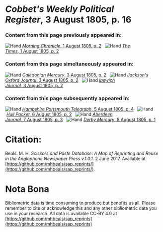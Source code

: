 # *Cobbet's Weekly Political Register*, 3 August 1805, p. 16  
  
### Content from this page previously appeared in:  
![Hand](http://scissorsandpaste.net/wp-content/uploads/2017/06/smallhandpointer.png) [*Morning Chronicle*, 1 August 1805, p. 2](https://mhbeals.github.io/sap_html/Morning-Chronicle/Morning-Chronicle-1-August-1805-p-2)  
![Hand](http://scissorsandpaste.net/wp-content/uploads/2017/06/smallhandpointer.png) [*The Times*, 1 August 1805, p. 2](https://mhbeals.github.io/sap_html/The-Times/The-Times-1-August-1805-p-2)  
  
### Content from this page simeltaneously appeared in:  
![Hand](http://scissorsandpaste.net/wp-content/uploads/2017/06/smallhandpointer.png) [*Caledonian Mercury*, 3 August 1805, p. 2](https://mhbeals.github.io/sap_html/Caledonian-Mercury/Caledonian-Mercury-3-August-1805-p-2)  
![Hand](http://scissorsandpaste.net/wp-content/uploads/2017/06/smallhandpointer.png) [*Jackson's Oxford Journal*, 3 August 1805, p. 2](https://mhbeals.github.io/sap_html/Jackson's-Oxford-Journal/Jackson's-Oxford-Journal-3-August-1805-p-2)  
![Hand](http://scissorsandpaste.net/wp-content/uploads/2017/06/smallhandpointer.png) [*Ipswich Journal*, 3 August 1805, p. 2](https://mhbeals.github.io/sap_html/Ipswich-Journal/Ipswich-Journal-3-August-1805-p-2)  
  
### Content from this page subsequently appeared in:  
![Hand](http://scissorsandpaste.net/wp-content/uploads/2017/06/smallhandpointer.png) [*Hampshire Portsmouth Telegraph*, 5 August 1805, p. 4](https://mhbeals.github.io/sap_html/Hampshire-Portsmouth-Telegraph/Hampshire-Portsmouth-Telegraph-5-August-1805-p-4)  
![Hand](http://scissorsandpaste.net/wp-content/uploads/2017/06/smallhandpointer.png) [*Hull Packet*, 6 August 1805, p. 2](https://mhbeals.github.io/sap_html/Hull-Packet/Hull-Packet-6-August-1805-p-2)  
![Hand](http://scissorsandpaste.net/wp-content/uploads/2017/06/smallhandpointer.png) [*Aberdeen Journal*, 7 August 1805, p. 3](https://mhbeals.github.io/sap_html/Aberdeen-Journal/Aberdeen-Journal-7-August-1805-p-3)  
![Hand](http://scissorsandpaste.net/wp-content/uploads/2017/06/smallhandpointer.png) [*Derby Mercury*, 8 August 1805, p. 1](https://mhbeals.github.io/sap_html/Derby-Mercury/Derby-Mercury-8-August-1805-p-1)  


# Citation: 

Beals. M. H. *Scissors and Paste Database: A Map of Reprinting and Reuse in the Anglophone Newspaper Press v.1.0.1.* 2 June 2017. Available at [https://github.com/mhbeals/sap_reprints/](https://github.com/mhbeals/sap_reprints/). 

# Nota Bona

Bibliometric data is time consuming to produce but benefits us all. Please remember to cite or acknowledge this and any other bibliometric data you use in your research. All data is available CC-BY 4.0 at [https://github.com/mhbeals/sap_reprints](https://github.com/mhbeals/sap_reprints)